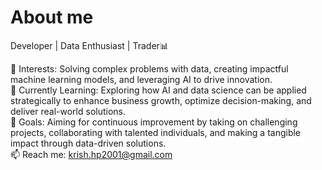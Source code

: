 # About me
Developer | Data Enthusiast | Trader📊
<br>

👀 Interests: Solving complex problems with data, creating impactful machine learning models, and leveraging AI to drive innovation.
<br>
🌱 Currently Learning: Exploring how AI and data science can be applied strategically to enhance business growth, optimize decision-making, and deliver real-world solutions.
<br>
🥅 Goals: Aiming for continuous improvement by taking on challenging projects, collaborating with talented individuals, and making a tangible impact through data-driven solutions.
<br>
📫 Reach me: krish.hp2001@gmail.com
